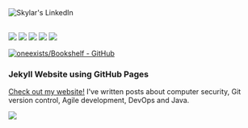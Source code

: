<div id="links">
<a href="https://www.linkedin.com/in/skylar-lynner-826079188/">
  <img align="left" alt="Skylar's LinkedIn" src="https://img.shields.io/badge/LinkedIn-blue?logo=linkedin&logoColor=white&style=for-the-badge" />
</a>
</div>
<br><br>

<p>
  <img src="https://img.shields.io/badge/Java-ED8B00?style=for-the-badge&logo=java&logoColor=white" />
  <img src="https://img.shields.io/badge/React-20232A?style=for-the-badge&logo=react&logoColor=61DAFB" />
  <img src="https://img.shields.io/badge/HTML5-E34F26?style=for-the-badge&logo=html5&logoColor=white" />
  <img src="https://img.shields.io/badge/CSS3-1572B6?style=for-the-badge&logo=css3&logoColor=white" />
  <img src="https://img.shields.io/badge/Bootstrap-563D7C?style=for-the-badge&logo=bootstrap&logoColor=white" />
</p>

[![oneexists/Bookshelf - GitHub](https://gh-card.dev/repos/oneexists/Bookshelf.svg)](https://github.com/oneexists/Bookshelf)


### Jekyll Website using GitHub Pages
<p>
  <a href="https://oneexists.github.io/">Check out my website!</a>
  I've written posts about computer security, Git version control, Agile development, DevOps and Java.
</p>

<div id="website">
  <a href="https://github.com/oneexists/oneexists.github.io"><img src="https://gh-card.dev/repos/oneexists/oneexists.github.io.svg"></a>
</div>
<br>
